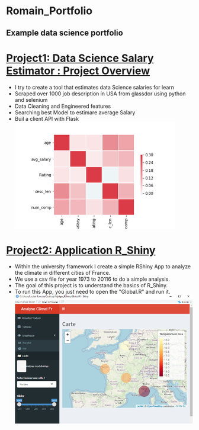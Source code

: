 # Romain_Portfolio
## Example data science portfolio


# [Project1: Data Science Salary Estimator : Project Overview](https://github.com/RomainLeclair/ds_salary_project)
* I try to create a tool that estimates data Science salaries for learn
* Scraped over 1000 job description in USA from glassdor using python and selenium
* Data Cleaning and Engineered features
* Searching best Model to estimare average Salary
* Buil a client API with Flask
![](https://github.com/RomainLeclair/Romain_Portfolio/blob/master/images/heatmap.png)



# [Project2: Application R_Shiny](https://github.com/RomainLeclair/MyAPP_Rshiny)
* Within the university framework I create a simple RShiny App to analyze the climate in different cities of France.
* We use a csv file for year 1973 to 20116 to do a simple analysis.
* The goal of this project is to understand the basics of R_Shiny.
* To run this App, you just need to open the "Global.R" and run it.
![](https://github.com/RomainLeclair/Romain_Portfolio/blob/master/images/Capture1.PNG)
